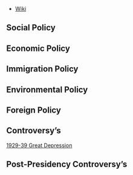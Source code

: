 - [Wiki](https://en.wikipedia.org/wiki/Herbert_Hoover)
## Social Policy

## Economic Policy

## Immigration Policy

## Environmental Policy

## Foreign Policy

## Controversy’s
[1929-39 Great Depression](../../Worldwide/1929-39%20Great%20Depression)  
## Post-Presidency Controversy’s
